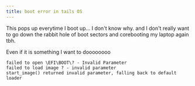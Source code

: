 ```yaml
---
title: boot error in tails OS
---
```


This pops up everytime I boot up... I don't know why. and I don't really want to go down the rabbit hole of boot sectors and corebooting my laptop again tbh.

Even if it is something I want to doooooooo

```
failed to open \EFI\BOOT\? - Invalid Parameter
failed to load image ? - invalid parameter
start_image() returned invalid parameter, falling back to default loader
```
